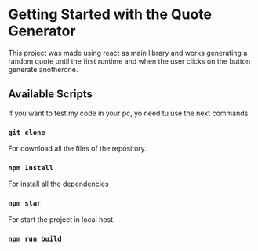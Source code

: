 # Getting Started with the Quote Generator

This project was made using react as main library and works generating a random quote until the first runtime and when the user clicks on the button generate anotherone.

## Available Scripts
If you want to test my code in your pc, yo need tu use the next commands  

### `git clone`
For download all the files of the repository.
### `npm Install`
For install all the dependencies
### `npm star`
For start the project in local host.

### `npm run build`
